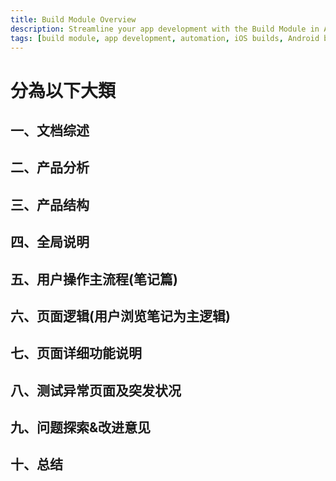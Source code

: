 ```yaml
---
title: Build Module Overview
description: Streamline your app development with the Build Module in Appcircle, offering automated builds for iOS and Android platforms.
tags: [build module, app development, automation, iOS builds, Android builds, CI/CD]
---
```


# 分為以下大類

## 一、文档综述

## 二、产品分析

## 三、产品结构

## 四、全局说明

## 五、用户操作主流程(笔记篇)

## 六、页面逻辑(用户浏览笔记为主逻辑)

## 七、页面详细功能说明

## 八、测试异常页面及突发状况

## 九、问题探索&改进意见

## 十、总结
